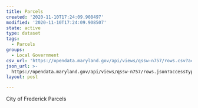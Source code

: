 ```yaml
---
title: Parcels
created: '2020-11-10T17:24:09.908497'
modified: '2020-11-10T17:24:09.908507'
state: active
type: dataset
tags:
  - Parcels
groups:
  - Local Government
csv_url: 'https://opendata.maryland.gov/api/views/qssw-n757/rows.csv?accessType=DOWNLOAD'
json_url: >-
  https://opendata.maryland.gov/api/views/qssw-n757/rows.json?accessType=DOWNLOAD
layout: post

---
```

City of Frederick Parcels
